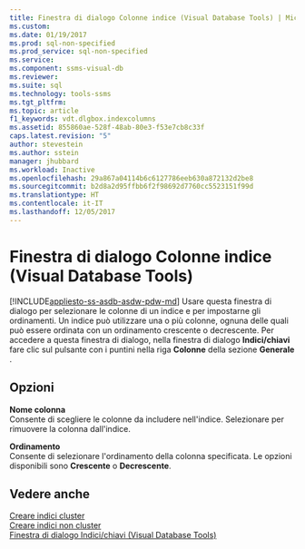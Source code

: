 ```yaml
---
title: Finestra di dialogo Colonne indice (Visual Database Tools) | Microsoft Docs
ms.custom: 
ms.date: 01/19/2017
ms.prod: sql-non-specified
ms.prod_service: sql-non-specified
ms.service: 
ms.component: ssms-visual-db
ms.reviewer: 
ms.suite: sql
ms.technology: tools-ssms
ms.tgt_pltfrm: 
ms.topic: article
f1_keywords: vdt.dlgbox.indexcolumns
ms.assetid: 855860ae-528f-48ab-80e3-f53e7cb8c33f
caps.latest.revision: "5"
author: stevestein
ms.author: sstein
manager: jhubbard
ms.workload: Inactive
ms.openlocfilehash: 29a867a04114b6c6127786eeb630a872132d2be8
ms.sourcegitcommit: b2d8a2d95ffbb6f2f98692d7760cc5523151f99d
ms.translationtype: HT
ms.contentlocale: it-IT
ms.lasthandoff: 12/05/2017
---
```

# <a name="index-columns-dialog-box-visual-database-tools"></a>Finestra di dialogo Colonne indice (Visual Database Tools)
[!INCLUDE[appliesto-ss-asdb-asdw-pdw-md](../../includes/appliesto-ss-asdb-asdw-pdw-md.md)] Usare questa finestra di dialogo per selezionare le colonne di un indice e per impostarne gli ordinamenti. Un indice può utilizzare una o più colonne, ognuna delle quali può essere ordinata con un ordinamento crescente o decrescente. Per accedere a questa finestra di dialogo, nella finestra di dialogo **Indici/chiavi** fare clic sul pulsante con i puntini nella riga **Colonne** della sezione **Generale** .  
  
## <a name="options"></a>Opzioni  
**Nome colonna**  
Consente di scegliere le colonne da includere nell'indice. Selezionare **<None>** per rimuovere la colonna dall'indice.  
  
**Ordinamento**  
Consente di selezionare l'ordinamento della colonna specificata. Le opzioni disponibili sono **Crescente** o **Decrescente**.  
  
## <a name="see-also"></a>Vedere anche  
[Creare indici cluster](http://msdn.microsoft.com/en-us/47148383-c2c7-4f08-a9e4-7016bf2d1d13)  
[Creare indici non cluster](http://msdn.microsoft.com/en-us/9402029a-1227-46c4-93aa-c2122eb1b943)  
[Finestra di dialogo Indici/chiavi &#40;Visual Database Tools&#41;](../../ssms/visual-db-tools/indexes-keys-dialog-box-visual-database-tools.md)  
  
